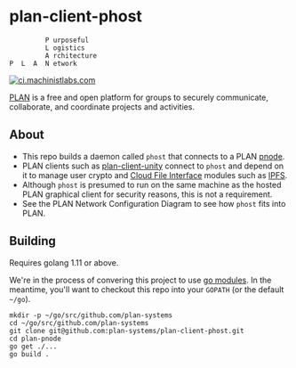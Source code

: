 # plan-client-phost

```
         P urposeful
         L ogistics
         A rchitecture
P  L  A  N etwork
```

[![ci.machinistlabs.com](https://ci.machinistlabs.com/api/v1/teams/plan/pipelines/plan/jobs/plan-client-phost/badge)](https://ci.machinistlabs.com/teams/plan/pipelines/plan)

[PLAN](http://plan-systems.org) is a free and open platform for groups to securely communicate, collaborate, and coordinate projects and activities.

## About

- This repo builds a daemon called `phost` that connects to a PLAN [pnode](https://github.com/plan-systems/plan-pnode).
- PLAN clients such as [plan-client-unity](https://github.com/plan-systems/plan-client-unity) connect to `phost` and depend on it to manage user crypto and [Cloud File Interface](https://github.com/plan-systems/design-docs/blob/master/PLAN-API-Documentation.md#Cloud-File-Interface) modules such as [IPFS](https://ipfs.io/).
- Although `phost` is presumed to run on the same machine as the hosted PLAN graphical client for security reasons, this is not a requirement.
- See the PLAN Network Configuration Diagram to see how `phost` fits into PLAN.

## Building

Requires golang 1.11 or above.

We're in the process of convering this project to use [go modules](https://github.com/golang/go/wiki/Modules). In the meantime, you'll want to checkout this repo into your `GOPATH` (or the default `~/go`).

```
mkdir -p ~/go/src/github.com/plan-systems
cd ~/go/src/github.com/plan-systems
git clone git@github.com:plan-systems/plan-client-phost.git
cd plan-pnode
go get ./...
go build .
```
